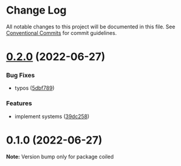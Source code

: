 # Change Log

All notable changes to this project will be documented in this file.
See [Conventional Commits](https://conventionalcommits.org) for commit guidelines.

# [0.2.0](https://github.com/tkofh/coiled/compare/coiled@0.1.0...coiled@0.2.0) (2022-06-27)

### Bug Fixes

- typos ([5dbf789](https://github.com/tkofh/coiled/commit/5dbf7899e34d40fb2a3e6dd722382bf630f162ee))

### Features

- implement systems ([39dc258](https://github.com/tkofh/coiled/commit/39dc25855d8d566f62b560ff225dfb957f4d3cb1))

# 0.1.0 (2022-06-27)

**Note:** Version bump only for package coiled
